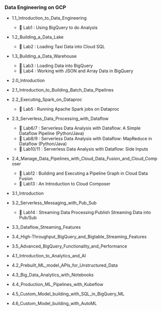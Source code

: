 ### Data Engineering on GCP

- 1.1_Introduction_to_Data_Engineering
  - :memo: Lab1 : Using BigQuery to do Analysis
- 1.2_Building_a_Data_Lake
  - :memo: Lab2 : Loading Taxi Data into Cloud SQL
- 1.3_Building_a_Data_Warehouse
  - :memo: Lab3 : Loading Data into BigQuery
  - :memo: Lab4 : Working with JSON and Array Data in BigQuery

- 2.0_Introduction
- 2.1_Introduction_to_Building_Batch_Data_Pipelines
- 2.2_Executing_Spark_on_Dataproc
  - :memo: Lab5 : Running Apache Spark jobs on Dataproc
- 2.3_Serverless_Data_Processing_with_Dataflow
  - :memo: Lab6/7 : Serverless Data Analysis with Dataflow: A Simple Dataflow Pipeline (Python/Java)
  - :memo: Lab8/9 : Serverless Data Analysis with Dataflow: MapReduce in Dataflow (Python/Java)
  - :memo: Lab10/11 : Serverless Data Analysis with Dataflow: Side Inputs 
- 2.4_Manage_Data_Pipelines_with_Cloud_Data_Fusion_and_Cloud_Composer
  - :memo: Lab12 : Building and Executing a Pipeline Graph in Cloud Data Fusion
  - :memo: Lab13 : An Introduction to Cloud Composer

- 3.1_Introduction
- 3.2_Serverless_Messaging_with_Pub_Sub
  - :memo: Lab14 : Streaming Data Processing:Publish Streaming Data into Pub/Sub
- 3.3_Dataflow_Streaming_Features
- 3.4_High-Throughput_BigQuery_and_Bigtable_Streaming_Features
- 3.5_Advanced_BigQuery_Functionality_and_Performance

- 4.1_Introduction_to_Analytics_and_AI
- 4.2_Prebuilt_ML_model_APIs_for_Unstructured_Data
- 4.3_Big_Data_Analytics_with_Notebooks
- 4.4_Production_ML_Pipelines_with_Kubeflow
- 4.5_Custom_Model_building_with_SQL_in_BigQuery_ML
- 4.6_Custom_Model_building_with_AutoML